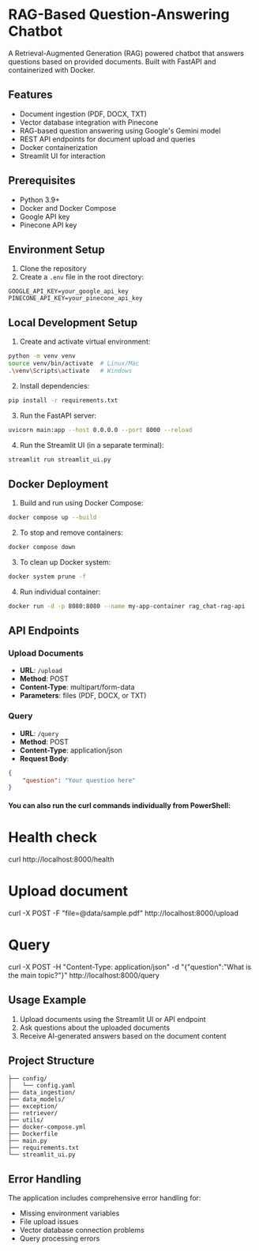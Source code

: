 # RAG-Based Question-Answering Chatbot

A Retrieval-Augmented Generation (RAG) powered chatbot that answers questions based on provided documents. Built with FastAPI and containerized with Docker.

## Features

- Document ingestion (PDF, DOCX, TXT)
- Vector database integration with Pinecone
- RAG-based question answering using Google's Gemini model
- REST API endpoints for document upload and queries
- Docker containerization
- Streamlit UI for interaction

## Prerequisites

- Python 3.9+
- Docker and Docker Compose
- Google API key
- Pinecone API key

## Environment Setup

1. Clone the repository
2. Create a `.env` file in the root directory:

```env
GOOGLE_API_KEY=your_google_api_key
PINECONE_API_KEY=your_pinecone_api_key
```

## Local Development Setup

1. Create and activate virtual environment:

```bash
python -m venv venv
source venv/bin/activate  # Linux/Mac
.\venv\Scripts\activate   # Windows
```

2. Install dependencies:

```bash
pip install -r requirements.txt
```

3. Run the FastAPI server:

```bash
uvicorn main:app --host 0.0.0.0 --port 8000 --reload
```

4. Run the Streamlit UI (in a separate terminal):

```bash
streamlit run streamlit_ui.py
```

## Docker Deployment

1. Build and run using Docker Compose:

```bash
docker compose up --build
```

2. To stop and remove containers:

```bash
docker compose down
```

3. To clean up Docker system:

```bash
docker system prune -f
```

4. Run individual container:

```bash
docker run -d -p 8080:8080 --name my-app-container rag_chat-rag-api
```

## API Endpoints

### Upload Documents
- **URL**: `/upload`
- **Method**: POST
- **Content-Type**: multipart/form-data
- **Parameters**: files (PDF, DOCX, or TXT)

### Query
- **URL**: `/query`
- **Method**: POST
- **Content-Type**: application/json
- **Request Body**:
```json
{
    "question": "Your question here"
}
```
#### You can also run the curl commands individually from PowerShell:
# Health check
curl http://localhost:8000/health

# Upload document

curl -X POST -F "file=@data/sample.pdf" http://localhost:8000/upload

# Query

curl -X POST -H "Content-Type: application/json" -d "{\"question\":\"What is the main topic?\"}" http://localhost:8000/query

## Usage Example

1. Upload documents using the Streamlit UI or API endpoint
2. Ask questions about the uploaded documents
3. Receive AI-generated answers based on the document content

## Project Structure

```
├── config/
│   └── config.yaml
├── data_ingestion/
├── data_models/
├── exception/
├── retriever/
├── utils/
├── docker-compose.yml
├── Dockerfile
├── main.py
├── requirements.txt
└── streamlit_ui.py
```

## Error Handling

The application includes comprehensive error handling for:
- Missing environment variables
- File upload issues
- Vector database connection problems
- Query processing errors


